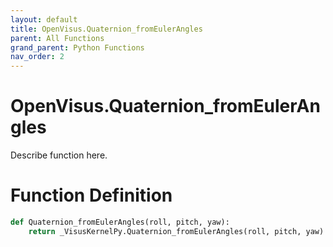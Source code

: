 ```yaml
---
layout: default
title: OpenVisus.Quaternion_fromEulerAngles
parent: All Functions
grand_parent: Python Functions
nav_order: 2
---
```


# OpenVisus.Quaternion_fromEulerAngles

Describe function here.

# Function Definition

```python
def Quaternion_fromEulerAngles(roll, pitch, yaw):
    return _VisusKernelPy.Quaternion_fromEulerAngles(roll, pitch, yaw)
```